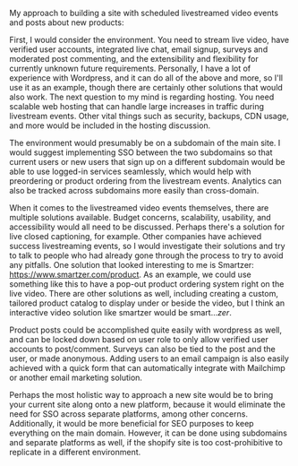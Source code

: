 My approach to building a site with scheduled livestreamed video events and posts about new products:

First, I would consider the environment. You need to stream live video, have verified user accounts, integrated live chat, email signup, surveys and moderated post commenting, and the extensibility and flexibility for currently unknown future requirements. Personally, I have a lot of experience with Wordpress, and it can do all of the above and more, so I'll use it as an example, though there are certainly other solutions that would also work. The next question to my mind is regarding hosting. You need scalable web hosting that can handle large increases in traffic during livestream events. Other vital things such as security, backups, CDN usage, and more would be included in the hosting discussion.

The environment would presumably be on a subdomain of the main site. I would suggest implementing SSO between the two subdomains so that current users or new users that sign up on a different subdomain would be able to use logged-in services seamlessly, which would help with preordering or product ordering from the livestream events. Analytics can also be tracked across subdomains more easily than cross-domain. 

When it comes to the livestreamed video events themselves, there are multiple solutions available. Budget concerns, scalability, usability, and accessibility would all need to be discussed. Perhaps there's a solution for live closed captioning, for example. Other companies have achieved success livestreaming events, so I would investigate their solutions and try to talk to people who had already gone through the process to try to avoid any pitfalls. One solution that looked interesting to me is Smartzer: https://www.smartzer.com/product. As an example, we could use something like this to have a pop-out product ordering system right on the live video. There are other solutions as well, including creating a custom, tailored product catalog to display under or beside the video, but I think an interactive video solution like smartzer would be smart...*zer*.

Product posts could be accomplished quite easily with wordpress as well, and can be locked down based on user role to only allow verified user accounts to post/comment. Surveys can also be tied to the post and the user, or made anonymous. Adding users to an email campaign is also easily achieved with a quick form that can automatically integrate with Mailchimp or another email marketing solution. 

Perhaps the most holistic way to approach a new site would be to bring your current site along onto a new platform, because it would eliminate the need for SSO across separate platforms, among other concerns. Additionally, it would be more beneficial for SEO purposes to keep everything on the main domain. However, it can be done using subdomains and separate platforms as well, if the shopify site is too cost-prohibitive to replicate in a different environment.
